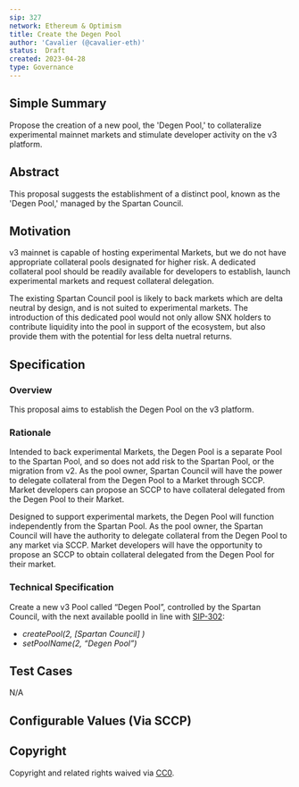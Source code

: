 ```yaml
---
sip: 327
network: Ethereum & Optimism
title: Create the Degen Pool
author: 'Cavalier (@cavalier-eth)'
status:  Draft
created: 2023-04-28
type: Governance
---
```


## Simple Summary
Propose the creation of a new pool, the 'Degen Pool,' to collateralize experimental mainnet markets and stimulate developer activity on the v3 platform.

## Abstract
This proposal suggests the establishment of a distinct pool, known as the 'Degen Pool,' managed by the Spartan Council. 

## Motivation
v3 mainnet is capable of hosting experimental Markets, but we do not have appropriate collateral pools designated for higher risk. A dedicated collateral pool should be readily available for developers to establish, launch experimental markets and request collateral delegation. 

The existing Spartan Council pool is likely to back markets which are delta neutral by design, and is not suited to experimental markets. The introduction of this dedicated pool would not only allow SNX holders to contribute liquidity into the pool in support of the ecosystem, but also provide them with the potential for less delta nuetral returns.

## Specification
### Overview
This proposal aims to establish the Degen Pool on the v3 platform.

### Rationale
Intended to back experimental Markets, the Degen Pool is a separate Pool to the Spartan Pool, and so does not add risk to the Spartan Pool, or the migration from v2. 
As the pool owner, Spartan Council will have the power to delegate collateral from the Degen Pool to a Market through SCCP. Market developers can propose an SCCP to have collateral delegated from the Degen Pool to their Market. 

Designed to support experimental markets, the Degen Pool will function independently from the Spartan Pool. As the pool owner, the Spartan Council will have the authority to delegate collateral from the Degen Pool to any market via SCCP. Market developers will have the opportunity to propose an SCCP to obtain collateral delegated from the Degen Pool for their market.

### Technical Specification
Create a new v3 Pool called “Degen Pool”, controlled by the Spartan Council, with the next available poolId in line with [SIP-302](https://sips.synthetix.io/sips/sip-302/):
- *createPool(2, [Spartan Council] )*
- *setPoolName(2, “Degen Pool”)*

## Test Cases
N/A

## Configurable Values (Via SCCP)

## Copyright
Copyright and related rights waived via [CC0](https://creativecommons.org/publicdomain/zero/1.0/).
